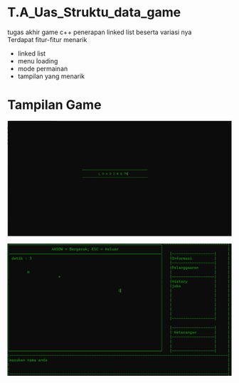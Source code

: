 # T.A_Uas_Struktu_data_game
tugas akhir game c++ penerapan linked list beserta variasi nya  
Terdapat fitur-fitur menarik  
* linked list
* menu loading
* mode permainan
* tampilan yang menarik

# Tampilan Game 

![loading](loading.png)

![gameplay](gameplay.png)

